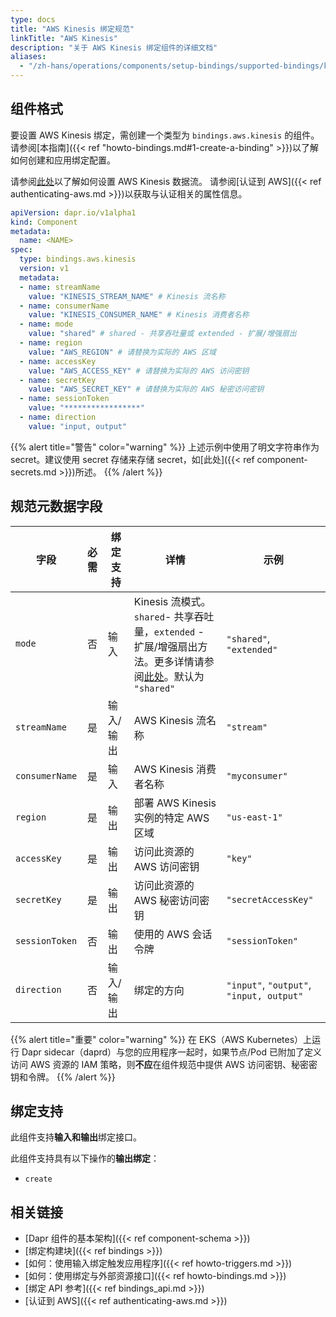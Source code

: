 ```yaml
---
type: docs
title: "AWS Kinesis 绑定规范"
linkTitle: "AWS Kinesis"
description: "关于 AWS Kinesis 绑定组件的详细文档"
aliases:
  - "/zh-hans/operations/components/setup-bindings/supported-bindings/kinesis/"
---
```


## 组件格式

要设置 AWS Kinesis 绑定，需创建一个类型为 `bindings.aws.kinesis` 的组件。请参阅[本指南]({{< ref "howto-bindings.md#1-create-a-binding" >}})以了解如何创建和应用绑定配置。

请参阅[此处](https://aws.amazon.com/kinesis/data-streams/getting-started/)以了解如何设置 AWS Kinesis 数据流。
请参阅[认证到 AWS]({{< ref authenticating-aws.md >}})以获取与认证相关的属性信息。

```yaml
apiVersion: dapr.io/v1alpha1
kind: Component
metadata:
  name: <NAME>
spec:
  type: bindings.aws.kinesis
  version: v1
  metadata:
  - name: streamName
    value: "KINESIS_STREAM_NAME" # Kinesis 流名称
  - name: consumerName
    value: "KINESIS_CONSUMER_NAME" # Kinesis 消费者名称
  - name: mode
    value: "shared" # shared - 共享吞吐量或 extended - 扩展/增强扇出
  - name: region
    value: "AWS_REGION" # 请替换为实际的 AWS 区域
  - name: accessKey
    value: "AWS_ACCESS_KEY" # 请替换为实际的 AWS 访问密钥
  - name: secretKey
    value: "AWS_SECRET_KEY" # 请替换为实际的 AWS 秘密访问密钥
  - name: sessionToken
    value: "*****************"
  - name: direction
    value: "input, output"
```

{{% alert title="警告" color="warning" %}}
上述示例中使用了明文字符串作为 secret。建议使用 secret 存储来存储 secret，如[此处]({{< ref component-secrets.md >}})所述。
{{% /alert %}}

## 规范元数据字段

| 字段              | 必需 | 绑定支持 |  详情 | 示例 |
|--------------------|:--------:|------------|-----|---------|
| `mode` | 否 | 输入| Kinesis 流模式。`shared`- 共享吞吐量，`extended` - 扩展/增强扇出方法。更多详情请参阅[此处](https://docs.aws.amazon.com/streams/latest/dev/building-consumers.html)。默认为 `"shared"` | `"shared"`, `"extended"` |
| `streamName` | 是 | 输入/输出 | AWS Kinesis 流名称 | `"stream"` |
| `consumerName` | 是 | 输入 |  AWS Kinesis 消费者名称 | `"myconsumer"` |
| `region`             | 是        | 输出 |  部署 AWS Kinesis 实例的特定 AWS 区域 | `"us-east-1"`       |
| `accessKey`          | 是        | 输出 | 访问此资源的 AWS 访问密钥                              | `"key"`             |
| `secretKey`          | 是        | 输出 | 访问此资源的 AWS 秘密访问密钥                       | `"secretAccessKey"` |
| `sessionToken`       | 否        | 输出 | 使用的 AWS 会话令牌                                            | `"sessionToken"`    |
| `direction`       | 否        | 输入/输出 | 绑定的方向                                            | `"input"`, `"output"`, `"input, output"`    |

{{% alert title="重要" color="warning" %}}
在 EKS（AWS Kubernetes）上运行 Dapr sidecar（daprd）与您的应用程序一起时，如果节点/Pod 已附加了定义访问 AWS 资源的 IAM 策略，则**不应**在组件规范中提供 AWS 访问密钥、秘密密钥和令牌。
{{% /alert %}}

## 绑定支持

此组件支持**输入和输出**绑定接口。

此组件支持具有以下操作的**输出绑定**：

- `create`

## 相关链接

- [Dapr 组件的基本架构]({{< ref component-schema >}})
- [绑定构建块]({{< ref bindings >}})
- [如何：使用输入绑定触发应用程序]({{< ref howto-triggers.md >}})
- [如何：使用绑定与外部资源接口]({{< ref howto-bindings.md >}})
- [绑定 API 参考]({{< ref bindings_api.md >}})
- [认证到 AWS]({{< ref authenticating-aws.md >}})
